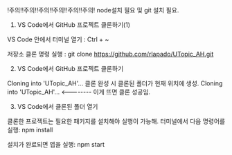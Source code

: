 !주의!!주의!!주의!!주의!!주의!!주의!
node설치 필요 및 git 설치 필요.

1. VS Code에서 GitHub 프로젝트 클론하기(1)

VS Code 안에서 터미널 열기 : Ctrl + ~

저장소 클론 명령 실행 : git clone https://github.com/rlapado/UTopic_AH.git

2. VS Code에서 GitHub 프로젝트 클론하기

Cloning into 'UTopic_AH'...
클론 완성 시
클론된 폴더가 현재 위치에 생성.
Cloning into 'UTopic_AH'...   <-------- 이게 뜨면 클론 성공임.

3. VS Code에서 클론된 폴더 열기

클론한 프로젝트는 필요한 패키지를 설치해야 실행이 가능해. 터미널에서 다음 명령어를 실행:
npm install

설치가 완료되면 앱을 실행:
npm start
